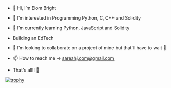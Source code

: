 - 👋 Hi, I’m Elom Bright

- 👀 I’m interested in Programming Python, C, C++ and Solidity

- 🌱 I’m currently learning Python, JavaScript and Solidity

- Building an EdTech

- 💞️ I’m looking to collaborate on a project of mine but that'll have to wait 🥲

- 📫 How to reach me -> sareahj.com@gmail.com

- That's all!! 🙂



[![trophy](https://github-profile-trophy.vercel.app/?username=cakezero)](https://github.com/ryo-ma/github-profile-trophy)
<!---
Cakezero/Cakezero is a ✨ special ✨ repository because its `README.md` (this file) appears on your GitHub profile.
You can click the Preview link to take a look at your changes.
--->
